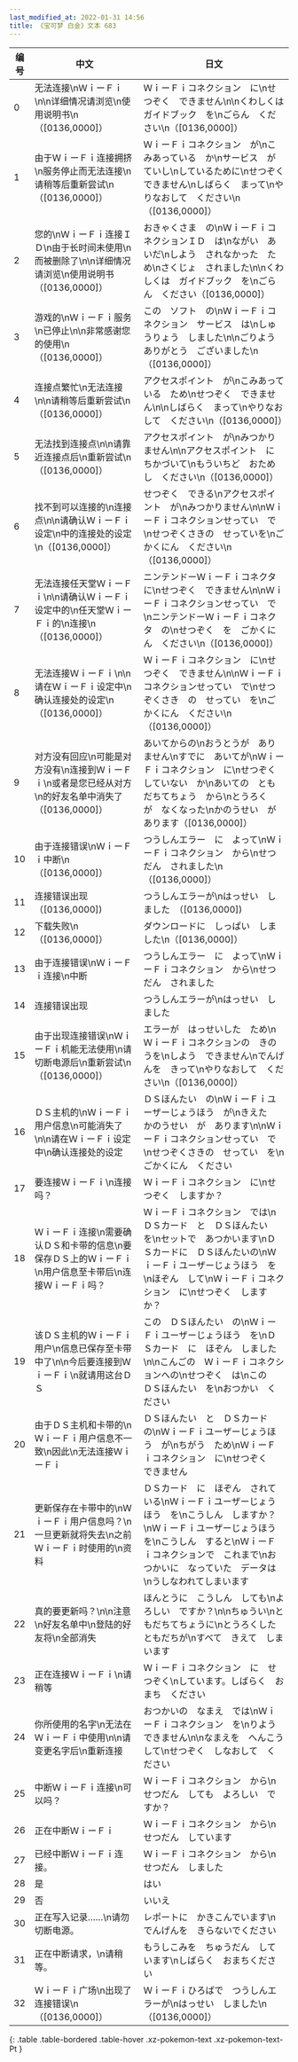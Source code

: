 ```yaml
---
last_modified_at: 2022-01-31 14:56
title: 《宝可梦 白金》文本 683
---
```

| 编号 | 中文 | 日文 |
| ---- | ---- | ---- |
| 0 | 无法连接\nＷｉーＦｉ\n\n详细情况请浏览\n使用说明书\n（[0136,0000]） | ＷｉーＦｉコネクション　に\nせつぞく　できません\n\nくわしくは　ガイドブック　を\nごらん　ください\n（[0136,0000]） |
| 1 | 由于ＷｉーＦｉ连接拥挤\n服务停止而无法连接\n请稍等后重新尝试\n（[0136,0000]） | ＷｉーＦｉコネクション　が\nこみあっている　か\nサービス　が　ていし\nしているために\nせつぞく　できません\nしばらく　まって\nやりなおして　ください\n（[0136,0000]） |
| 2 | 您的\nＷｉーＦｉ连接ＩＤ\n由于长时间未使用\n而被删除了\n\n详细情况请浏览\n使用说明书（[0136,0000]） | おきゃくさま　の\nＷｉーＦｉコネクションＩＤ　は\nながい　あいだ\nしよう　されなかった　ため\nさくじょ　されました\n\nくわしくは　ガイドブック　を\nごらん　ください（[0136,0000]） |
| 3 | 游戏的\nＷｉーＦｉ服务\n已停止\n\n非常感谢您的使用\n（[0136,0000]） | この　ソフト　の\nＷｉーＦｉコネクション　サービス　は\nしゅうりょう　しました\n\nごりよう　ありがとう　ございました\n（[0136,0000]） |
| 4 | 连接点繁忙\n无法连接\n\n请稍等后重新尝试\n（[0136,0000]） | アクセスポイント　が\nこみあっている　ため\nせつぞく　できません\n\nしばらく　まって\nやりなおして　ください\n（[0136,0000]） |
| 5 | 无法找到连接点\n\n请靠近连接点后\n重新尝试\n（[0136,0000]） | アクセスポイント　が\nみつかりません\n\nアクセスポイント　に　ちかづいて\nもういちど　おためし　ください\n（[0136,0000]） |
| 6 | 找不到可以连接的\n连接点\n\n请确认ＷｉーＦｉ设定\n中的连接处的设定\n（[0136,0000]） | せつぞく　できる\nアクセスポイント　が\nみつかりません\n\nＷｉーＦｉコネクションせってい　で\nせつぞくさきの　せっていを\nごかくにん　ください\n（[0136,0000]） |
| 7 | 无法连接任天堂ＷｉーＦｉ\n\n请确认ＷｉーＦｉ设定中的\n任天堂ＷｉーＦｉ的\n连接\n（[0136,0000]） | ニンテンドーＷｉーＦｉコネクタ　に\nせつぞく　できません\n\nＷｉーＦｉコネクションせってい　で\nニンテンドーＷｉーＦｉコネクタ　の\nせつぞく　を　ごかくにん　ください\n（[0136,0000]） |
| 8 | 无法连接ＷｉーＦｉ\n\n请在ＷｉーＦｉ设定中\n确认连接处的设定\n（[0136,0000]） | ＷｉーＦｉコネクション　に\nせつぞく　できません\n\nＷｉーＦｉコネクションせってい　で\nせつぞくさき　の　せってい　を\nごかくにん　ください\n（[0136,0000]） |
| 9 | 对方没有回应\n可能是对方没有\n连接到ＷｉーＦｉ\n或者是您已经从对方\n的好友名单中消失了（[0136,0000]） | あいてからの\nおうとうが　ありません\nすでに　あいてが\nＷｉーＦｉコネクション　に\nせつぞく　していない　か\nあいての　ともだちてちょう　から\nとうろく　が　なくなった\nかのうせい　が　あります（[0136,0000]） |
| 10 | 由于连接错误\nＷｉーＦｉ中断\n（[0136,0000]） | つうしんエラー　に　よって\nＷｉーＦｉコネクション　から\nせつだん　されました\n（[0136,0000]） |
| 11 | 连接错误出现（[0136,0000]) | つうしんエラーが\nはっせい　しました　（[0136,0000]) |
| 12 | 下载失败\n（[0136,0000]） | ダウンロードに　しっぱい　しました\n（[0136,0000]） |
| 13 | 由于连接错误\nＷｉーＦｉ连接\n中断 | つうしんエラー　に　よって\nＷｉーＦｉコネクション　から\nせつだん　されました |
| 14 | 连接错误出现 | つうしんエラーが\nはっせい　しました |
| 15 | 由于出现连接错误\nＷｉーＦｉ机能无法使用\n请切断电源后\n重新尝试\n（[0136,0000]） | エラーが　はっせいした　ため\nＷｉーＦｉコネクションの　きのうを\nしよう　できません\nでんげんを　きって\nやりなおして　ください\n（[0136,0000]） |
| 16 | ＤＳ主机的\nＷｉーＦｉ用户信息\n可能消失了\n\n请在ＷｉーＦｉ设定中\n确认连接处的设定 | ＤＳほんたい　の\nＷｉーＦｉユーザーじょうほう　が\nきえた　かのうせい　が　あります\n\nＷｉーＦｉコネクションせってい　で\nせつぞくさきの　せってい　を\nごかくにん　ください |
| 17 | 要连接ＷｉーＦｉ\n连接吗？ | ＷｉーＦｉコネクション　に\nせつぞく　しますか？ |
| 18 | ＷｉーＦｉ连接\n需要确认ＤＳ和卡带的信息\n要保存ＤＳ上的ＷｉーＦｉ\n用户信息至卡带后\n连接ＷｉーＦｉ吗？ | ＷｉーＦｉコネクション　では\nＤＳカード　と　ＤＳほんたい　を\nセットで　あつかいます\nＤＳカードに　ＤＳほんたいの\nＷｉーＦｉユーザーじょうほう　を\nほぞん　して\nＷｉーＦｉコネクション　に\nせつぞく　しますか？ |
| 19 | 该ＤＳ主机的ＷｉーＦｉ用户\n信息已保存至卡带中了\n\n今后要连接到ＷｉーＦｉ\n就请用这台ＤＳ | この　ＤＳほんたい　の\nＷｉーＦｉユーザーじょうほう　を\nＤＳカード　に　ほぞん　しました\n\nこんごの　ＷｉーＦｉコネクションへの\nせつぞく　は\nこの　ＤＳほんたい　を\nおつかい　ください |
| 20 | 由于ＤＳ主机和卡带的\nＷｉーＦｉ用户信息不一致\n因此\n无法连接ＷｉーＦｉ | ＤＳほんたい　と　ＤＳカード　の\nＷｉーＦｉユーザーじょうほう　が\nちがう　ため\nＷｉーＦｉコネクション　に\nせつぞく　できません |
| 21 | 更新保存在卡带中的\nＷｉーＦｉ用户信息吗？\n一旦更新就将失去\n之前ＷｉーＦｉ时使用的\n资料 | ＤＳカード　に　ほぞん　されている\nＷｉーＦｉユーザーじょうほう　を\nこうしん　しますか？\nＷｉーＦｉユーザーじょうほう　を\nこうしん　すると\nＷｉーＦｉコネクションで　これまで\nおつかいに　なっていた　データは\nうしなわれてしまいます |
| 22 | 真的要更新吗？\n\n注意\n好友名单中\n登陆的好友将\n全部消失 | ほんとうに　こうしん　しても\nよろしい　ですか？\n\nちゅうい\nともだちてちょうに\nとうろくした　ともだちが\nすべて　きえて　しまいます |
| 23 | 正在连接ＷｉーＦｉ\n请稍等 | ＷｉーＦｉコネクション　に　せつぞく\nしています。しばらく　おまち　ください |
| 24 | 你所使用的名字\n无法在ＷｉーＦｉ中使用\n\n请变更名字后\n重新连接 | おつかいの　なまえ　では\nＷｉーＦｉコネクション　を\nりよう　できません\n\nなまえを　へんこう　して\nせつぞく　しなおして　ください |
| 25 | 中断ＷｉーＦｉ连接\n可以吗？ | ＷｉーＦｉコネクション　から\nせつだん　しても　よろしい　ですか？ |
| 26 | 正在中断ＷｉーＦｉ | ＷｉーＦｉコネクション　から\nせつだん　しています |
| 27 | 已经中断ＷｉーＦｉ连接。 | ＷｉーＦｉコネクション　から\nせつだん　しました |
| 28 | 是 | はい |
| 29 | 否 | いいえ |
| 30 | 正在写入记录……\n请勿切断电源。 | レポートに　かきこんでいます\nでんげんを　きらないでください |
| 31 | 正在中断请求，\n请稍等。 | もうしこみを　ちゅうだん　しています\nしばらく　おまちください |
| 32 | ＷｉーＦｉ广场\n出现了连接错误\n（[0136,0000]） | ＷｉーＦｉひろばで　つうしんエラーが\nはっせい　しました\n（[0136,0000]） |
{: .table .table-bordered .table-hover .xz-pokemon-text .xz-pokemon-text-Pt }